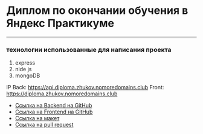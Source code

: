 
# Диплом по окончании обучения в Яндекс Практикуме
------

### технологии использованные для написания проекта
1. express
2. nide js
3. mongoDB

IP 
Back: https://api.diploma.zhukov.nomoredomains.club
Front: https://diploma.zhukov.nomoredomains.club

* [Ссылка на Backend на GitHub](https://github.com/AndreyZhukovSPb/react-mesto-api-full.git )
* [Ссылка на Frontend на GitHub](https://github.com/AndreyZhukovSPb/movies-explorer-frontend.git )
* [Ссылка на макет ](https://disk.yandex.ru/d/Lk_P0TPQ4d5esw )
* [Ссылка на pull request ](https://github.com/AndreyZhukovSPb/movies-explorer-frontend/pull/2 )





